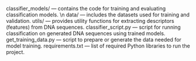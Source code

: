 classifier_models/ — contains the code for training and evaluating classification models. \n
data/ — includes the datasets used for training and validation.
utils/ — provides utility functions for extracting descriptors (features) from DNA sequences.
classifier_script.py — script for running classification on generated DNA sequences using trained models.
get_training_data.py — script to prepare or generate the data needed for model training.
requirements.txt — list of required Python libraries to run the project.
